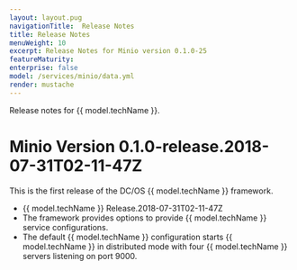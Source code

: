 ```yaml
---
layout: layout.pug
navigationTitle:  Release Notes
title: Release Notes
menuWeight: 10
excerpt: Release Notes for Minio version 0.1.0-25
featureMaturity:
enterprise: false
model: /services/minio/data.yml
render: mustache
---
```


Release notes for {{ model.techName }}.

<!-- What is the release date? -->
<!-- PR to add Minio to the universe was raised on Nov 27,2018.  -->
# Minio Version 0.1.0-release.2018-07-31T02-11-47Z

This is the first release of the DC/OS {{ model.techName }} framework.

* {{ model.techName }} Release.2018-07-31T02-11-47Z
* The framework provides options to provide {{ model.techName }} service configurations.
* The default {{ model.techName }} configuration starts {{ model.techName }} in distributed mode with four {{ model.techName }} servers listening on port 9000. 

